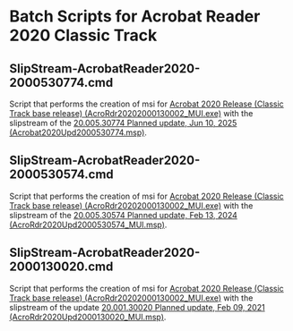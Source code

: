 # Batch Scripts for Acrobat Reader 2020 Classic Track

## SlipStream-AcrobatReader2020-2000530774.cmd
Script that performs the creation of msi for [Acrobat 2020 Release (Classic Track base release) (AcroRdr20202000130002_MUI.exe)](https://www.adobe.com/devnet-docs/acrobatetk/tools/ReleaseNotesDC/classic/dcclassic2020base.html) with the slipstream of the [20.005.30774 Planned update, Jun 10, 2025 (Acrobat2020Upd2000530774.msp)](https://www.adobe.com/devnet-docs/acrobatetk/tools/ReleaseNotesDC/classic/dcclassic20.005jun2025.html).

## SlipStream-AcrobatReader2020-2000530574.cmd
Script that performs the creation of msi for [Acrobat 2020 Release (Classic Track base release) (AcroRdr20202000130002_MUI.exe)](https://www.adobe.com/devnet-docs/acrobatetk/tools/ReleaseNotesDC/classic/dcclassic2020base.html) with the slipstream of the [20.005.30574 Planned update, Feb 13, 2024 (AcroRdr2020Upd2000530574_MUI.msp)](https://www.adobe.com/devnet-docs/acrobatetk/tools/ReleaseNotesDC/classic/dcclassic20.005feb2024.html#planned-update-feb-13-2024).

## SlipStream-AcrobatReader2020-2000130020.cmd
Script that performs the creation of msi for [Acrobat 2020 Release (Classic Track base release) (AcroRdr20202000130002_MUI.exe)](https://www.adobe.com/devnet-docs/acrobatetk/tools/ReleaseNotesDC/classic/dcclassic2020base.html) with the slipstream of the update [20.001.30020 Planned update, Feb 09, 2021 (AcroRdr2020Upd2000130020_MUI.msp)](https://www.adobe.com/devnet-docs/acrobatetk/tools/ReleaseNotesDC/classic/dcclassic20.001feb2021.html).
